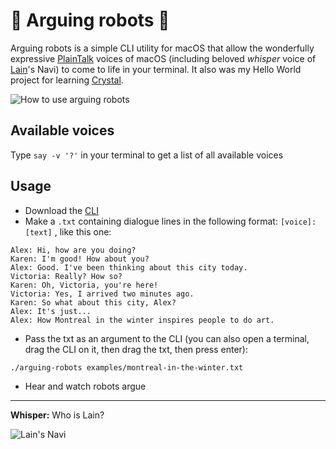 # 🤖 Arguing robots 🤖

Arguing robots is a simple CLI utility for macOS that allow the wonderfully expressive [PlainTalk](https://www.wikiwand.com/en/PlainTalk) voices of macOS (including beloved *whisper* voice of [Lain](https://www.wikiwand.com/en/Serial_Experiments_Lain)'s Navi) to come to life in your terminal. It also was my Hello World project for learning [Crystal](https://crystal-lang.org/).

![How to use arguing robots](how-to.gif)

## Available voices

Type `say -v '?'` in your terminal to get a list of all available voices

## Usage

* Download the [CLI](https://github.com/christophemarois/arguing-robots/raw/master/arguing-robots)
* Make a `.txt` containing dialogue lines in the following format: `[voice]: [text]` , like this one:

```
Alex: Hi, how are you doing?
Karen: I'm good! How about you?
Alex: Good. I've been thinking about this city today.
Victoria: Really? How so?
Karen: Oh, Victoria, you're here!
Victoria: Yes, I arrived two minutes ago.
Karen: So what about this city, Alex?
Alex: It's just...
Alex: How Montreal in the winter inspires people to do art.
```

* Pass the txt as an argument to the CLI (you can also open a terminal, drag the CLI on it, then drag the txt, then press enter):

```
./arguing-robots examples/montreal-in-the-winter.txt
```

* Hear and watch robots argue

---

**Whisper:** Who is Lain?

![Lain's Navi](lain_navi.jpg)
